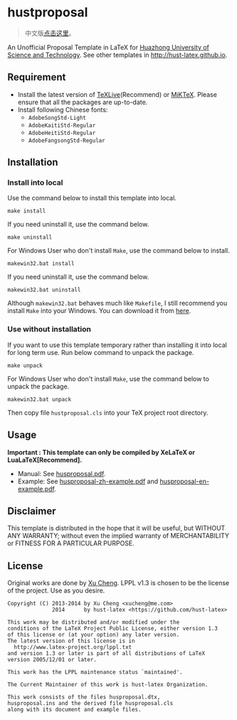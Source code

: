 hustproposal
============


>   中文版[点击这里](https://github.com/hust-latex/hustproposal/blob/master/README.zh-cn.md)。

An Unofficial Proposal Template in LaTeX for [Huazhong University of Science and Technology](http://www.hust.edu.cn). See other templates in <http://hust-latex.github.io>.

## Requirement

* Install the latest version of [TeXLive](http://www.tug.org/texlive/)(Recommend) or [MiKTeX](http://miktex.org/). Please ensure that all the packages are up-to-date.
* Install following Chinese fonts:
    * `AdobeSongStd-Light`
    * `AdobeKaitiStd-Regular`
    * `AdobeHeitiStd-Regular`
    * `AdobeFangsongStd-Regular`

## Installation

### Install into local

Use the command below to install this template into local.
```
make install
```
If you need uninstall it, use the command below.
```
make uninstall
```

For Windows User who don't install `Make`, use the command below to install.
```
makewin32.bat install
```
If you need uninstall it, use the command below.
```
makewin32.bat uninstall
```
Although `makewin32.bat` behaves much like `Makefile`, I still recommend you install `Make` into your Windows. You can download it from [here](http://gnuwin32.sourceforge.net/packages/make.htm).

### Use without installation

If you want to use this template temporary rather than installing it into local for long term use. Run below command to unpack the package.
```
make unpack
```
For Windows User who don't install `Make`, use the command below to unpack the package.
```
makewin32.bat unpack
```
Then copy file `hustproposal.cls` into your TeX project root directory.

## Usage

**Important : This template can only be compiled by XeLaTeX or LuaLaTeX[Recommend].**

* Manual: See [husproposal.pdf](https://github.com/hust-latex/husproposal/raw/master/husproposal/husproposal.pdf).
* Example: See [husproposal-zh-example.pdf](https://github.com/hust-latex/husproposal/raw/master/husproposal/husproposal-zh-example.pdf) and [husproposal-en-example.pdf](https://github.com/hust-latex/husproposal/raw/master/husproposal/husproposal-en-example.pdf).

## Disclaimer

This template is distributed in the hope that it will be useful, but WITHOUT ANY WARRANTY; without even the implied warranty of MERCHANTABILITY or FITNESS FOR A PARTICULAR PURPOSE.

## License

Original works are done by [Xu Cheng](https://github.com/xu-cheng). LPPL v1.3 is chosen to be the license of the project. Use as you desire.
```
Copyright (C) 2013-2014 by Xu Cheng <xucheng@me.com>
              2014      by hust-latex <https://github.com/hust-latex>

This work may be distributed and/or modified under the
conditions of the LaTeX Project Public License, either version 1.3
of this license or (at your option) any later version.
The latest version of this license is in
  http://www.latex-project.org/lppl.txt
and version 1.3 or later is part of all distributions of LaTeX
version 2005/12/01 or later.

This work has the LPPL maintenance status `maintained'.

The Current Maintainer of this work is hust-latex Organization.

This work consists of the files husproposal.dtx,
husproposal.ins and the derived file husproposal.cls 
along with its document and example files.
```

